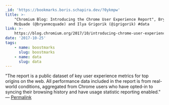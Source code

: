 ```yaml
---
_id: 'https://bookmarks.boris.schapira.dev/?0ykmpw'
title: >-
    "Chromium Blog: Introducing the Chrome User Experience Report", Bryan
    McQuade (@bryanmcquade) and Ilya Grigorik (@igrigorik) #data
link: >-
    https://blog.chromium.org/2017/10/introducing-chrome-user-experience-report.html
date: '2017-10-25'
tags:
    - name: boostmarks
      slug: boostmarks
    - name: data
      slug: data
---
```


&quot;The report is a public dataset of key user experience metrics for top
origins on the web. All performance data included in the report is from
real-world conditions, aggregated from Chrome users who have opted-in to syncing
their browsing history and have usage statistic reporting enabled.&quot;
<br>&#8212;
<a href="https://bookmarks.boris.schapira.dev/?0ykmpw" title="Permalink">Permalink</a>
